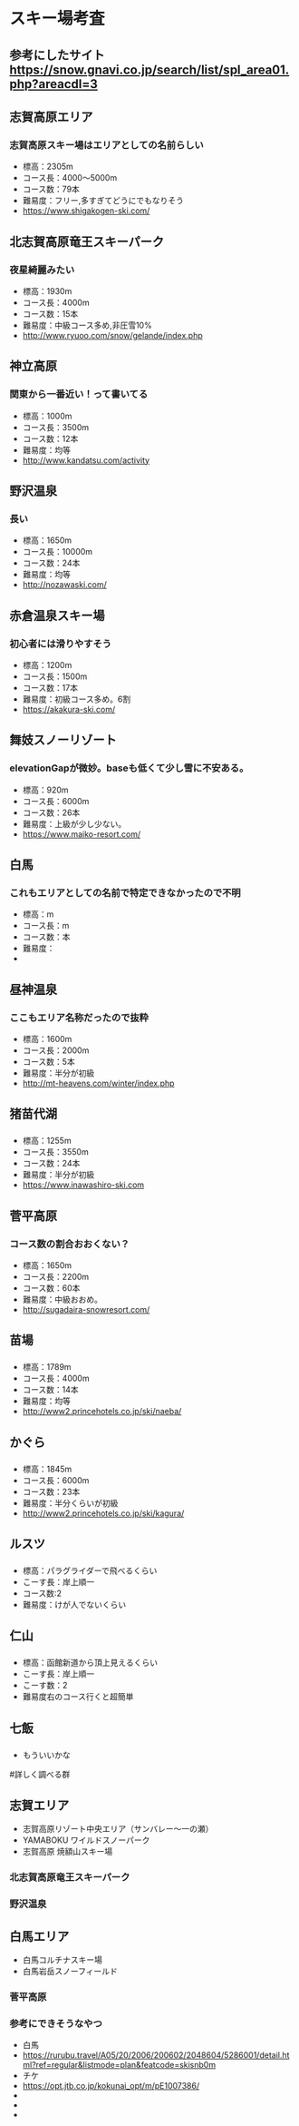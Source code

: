# スキー場考査
## 参考にしたサイト https://snow.gnavi.co.jp/search/list/spl_area01.php?areacdl=3

## 志賀高原エリア
### 志賀高原スキー場はエリアとしての名前らしい
+ 標高：2305m
+ コース長：4000～5000m
+ コース数：79本
+ 難易度：フリー,多すぎてどうにでもなりそう
+ https://www.shigakogen-ski.com/

## 北志賀高原竜王スキーパーク
### 夜星綺麗みたい
+ 標高：1930m
+ コース長：4000m
+ コース数：15本
+ 難易度：中級コース多め,非圧雪10%
+ http://www.ryuoo.com/snow/gelande/index.php

## 神立高原
### 関東から一番近い！って書いてる
+ 標高：1000m
+ コース長：3500m
+ コース数：12本
+ 難易度：均等
+ http://www.kandatsu.com/activity

## 野沢温泉
### 長い
+ 標高：1650m
+ コース長：10000m
+ コース数：24本
+ 難易度：均等
+ http://nozawaski.com/

## 赤倉温泉スキー場
### 初心者には滑りやすそう
+ 標高：1200m
+ コース長：1500m
+ コース数：17本
+ 難易度：初級コース多め。6割
+ https://akakura-ski.com/

## 舞妓スノーリゾート
### elevationGapが微妙。baseも低くて少し雪に不安ある。
+ 標高：920m
+ コース長：6000m
+ コース数：26本
+ 難易度：上級が少し少ない。
+ https://www.maiko-resort.com/

## 白馬
### これもエリアとしての名前で特定できなかったので不明 
+ 標高：m
+ コース長：m
+ コース数：本
+ 難易度：
+ 
## 昼神温泉
### ここもエリア名称だったので抜粋
+ 標高：1600m
+ コース長：2000m
+ コース数：5本
+ 難易度：半分が初級
+ http://mt-heavens.com/winter/index.php

## 猪苗代湖
### 
+ 標高：1255m
+ コース長：3550m
+ コース数：24本
+ 難易度：半分が初級
+ https://www.inawashiro-ski.com

## 菅平高原
### コース数の割合おおくない？
+ 標高：1650m
+ コース長：2200m
+ コース数：60本
+ 難易度：中級おおめ。
+ http://sugadaira-snowresort.com/

## 苗場
### 
+ 標高：1789m
+ コース長：4000m
+ コース数：14本
+ 難易度：均等
+ http://www2.princehotels.co.jp/ski/naeba/

## かぐら
### 
+ 標高：1845m
+ コース長：6000m
+ コース数：23本
+ 難易度：半分くらいが初級
+ http://www2.princehotels.co.jp/ski/kagura/

## ルスツ
###
+ 標高：パラグライダーで飛べるくらい
+ こーす長：岸上順一
+ コース数:2
+ 難易度：けが人でないくらい

## 仁山
###
+ 標高：函館新道から頂上見えるくらい
+ こーす長：岸上順一
+ こーす数：2
+ 難易度右のコース行くと超簡単

## 七飯
###
+ もういいかな

#詳しく調べる群

## 志賀エリア
+ 志賀高原リゾート中央エリア（サンバレー〜一の瀬）
+ YAMABOKU ワイルドスノーパーク
+ 志賀高原 焼額山スキー場


### 北志賀高原竜王スキーパーク
### 野沢温泉
## 白馬エリア
+ 白馬コルチナスキー場
+ 白馬岩岳スノーフィールド
### 菅平高原

### 参考にできそうなやつ
+ 白馬
+ https://rurubu.travel/A05/20/2006/200602/2048604/5286001/detail.html?ref=regular&listmode=plan&featcode=skisnb0m
+ チケ
+ https://opt.jtb.co.jp/kokunai_opt/m/pE1007386/
+ 
+ 
+ 